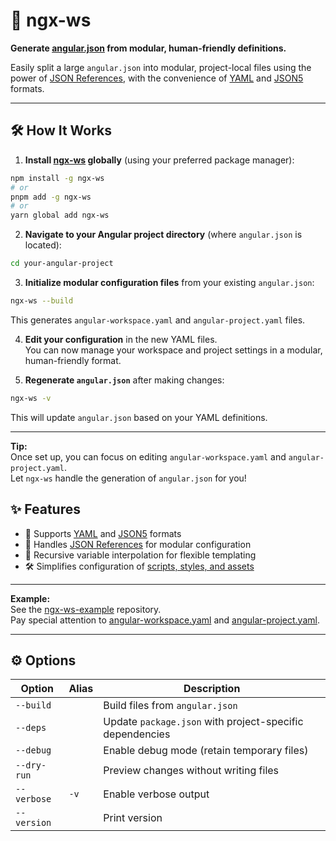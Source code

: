# 🚀 ngx-ws

**Generate [angular.json](https://angular.dev/reference/configs/workspace-config) from modular, human-friendly definitions.**

Easily split a large `angular.json` into modular, project-local files using the power of [JSON References](https://www.npmjs.com/package/@apidevtools/json-schema-ref-parser), with the convenience of [YAML](https://yaml.org/) and [JSON5](https://json5.org/) formats.

---
## 🛠️ How It Works

1. **Install [ngx-ws](https://www.npmjs.com/package/ngx-ws) globally** (using your preferred package manager):

  ```sh
  npm install -g ngx-ws
  # or
  pnpm add -g ngx-ws
  # or
  yarn global add ngx-ws
  ```

2. **Navigate to your Angular project directory** (where `angular.json` is located):

  ```sh
  cd your-angular-project
  ```

3. **Initialize modular configuration files** from your existing `angular.json`:

  ```sh
  ngx-ws --build
  ```

  This generates `angular-workspace.yaml` and `angular-project.yaml` files.

4. **Edit your configuration** in the new YAML files.  
  You can now manage your workspace and project settings in a modular, human-friendly format.

5. **Regenerate `angular.json`** after making changes:

  ```sh
  ngx-ws -v
  ```

  This will update `angular.json` based on your YAML definitions.

---

**Tip:**  
Once set up, you can focus on editing `angular-workspace.yaml` and `angular-project.yaml`.  
Let `ngx-ws` handle the generation of `angular.json` for you!

## ✨ Features

- 📝 Supports [YAML](https://yaml.org/) and [JSON5](https://json5.org/) formats
- 🔗 Handles [JSON References](https://datatracker.ietf.org/doc/html/draft-pbryan-zyp-json-ref-03) for modular configuration
- 🔄 Recursive variable interpolation for flexible templating
- 🛠️ Simplifies configuration of [scripts, styles, and assets](https://angular.io/guide/workspace-config#styles-and-scripts-configuration)

---

**Example:**  
See the [ngx-ws-example](https://github.com/art-ws/ngx-ws-example) repository.  
Pay special attention to [angular-workspace.yaml](https://github.com/art-ws/ngx-ws-example/blob/main/angular-workspace.yaml) and [angular-project.yaml](https://github.com/art-ws/ngx-ws-example/blob/main/projects/app1/angular-project.yaml).

---

## ⚙️ Options

| Option         | Alias | Description                                                        |
| -------------- | ----- | ------------------------------------------------------------------ |
| `--build`      |       | Build files from `angular.json`                                    |
| `--deps`       |       | Update `package.json` with project-specific dependencies           |
| `--debug`      |       | Enable debug mode (retain temporary files)                         |
| `--dry-run`    |       | Preview changes without writing files                              |
| `--verbose`    |`-v`   | Enable verbose output                                              |
| `--version`    |       | Print version                                                      |
